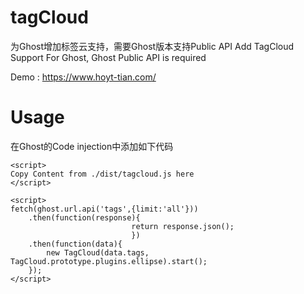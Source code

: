 # tagCloud
为Ghost增加标签云支持，需要Ghost版本支持Public API
Add TagCloud Support For Ghost, Ghost Public API is required

Demo :  https://www.hoyt-tian.com/

# Usage
在Ghost的Code injection中添加如下代码

```
<script>
Copy Content from ./dist/tagcloud.js here
</script>
 
<script>
fetch(ghost.url.api('tags',{limit:'all'}))
    .then(function(response){
                           return response.json();
                           })
    .then(function(data){
        new TagCloud(data.tags, TagCloud.prototype.plugins.ellipse).start();
    });
</script>
```
